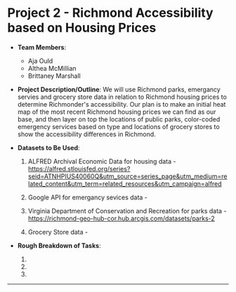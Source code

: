 # Project 2 - Richmond Accessibility based on Housing Prices 

* **Team Members**:
    - Aja Ould
    - Althea McMillian
    - Brittaney Marshall
    

* **Project Description/Outline**: We will use Richmond parks, emergancy servies and grocery store data in relation to Richmond housing prices to determine Richmonder's accessibility. Our plan is to make an initial heat map of the most recent Richmond housing prices we can find as our base, and then layer on top the locations of public parks, color-coded emergency services based on type and locations of grocery stores to show the accessibility differences in Richmond.

* **Datasets to Be Used**: 
  
  1. ALFRED Archival Economic Data for housing data - https://alfred.stlouisfed.org/series?seid=ATNHPIUS40060Q&utm_source=series_page&utm_medium=related_content&utm_term=related_resources&utm_campaign=alfred

  2. Google API for emergancy sevices data - 
  
  3.  Virginia Department of Conservation and Recreation for parks data - https://richmond-geo-hub-cor.hub.arcgis.com/datasets/parks-2

  4. Grocery Store data - 
    
* **Rough Breakdown of Tasks**:

  1. 

  2. 

  3.
- - -


